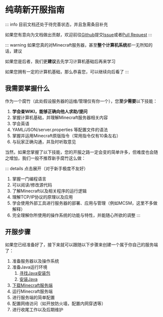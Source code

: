 # 纯萌新开服指南

::: info
目前文档还处于待完善状态，并且急需条目补充

如果您有意向为文档做出贡献，欢迎前往[Github](https://github.com/Yang-qwq/MCServerOwnerFaqs)提交[Issue](https://github.com/Yang-qwq/MCServerOwnerFaqs/issues)或者[Pull Request](https://github.com/Yang-qwq/MCServerOwnerFaqs/pulls)
:::

::: warning
如果您真的对Minecraft服务器，甚至**整个计算机系统**都一无所知的话，建议

如果您是后者，我们更**建议**去先学习计算机基础后再来学习

如果您拥有一定的计算机基础，那么恭喜您，可以继续向后看了
:::

## 我需要掌握什么

作为一个腐竹（此处假设服务器的运维/管理仅有你一个），您**至少需要**以下技能：

1. **学会查WIKI，能够正确向他人求助/提问**
2. 掌握计算机基础，并理解Minecraft服务器相关内容
3. 学会英语
4. YAML/JSON/server.properties 等配置文件的语法
5. 掌握并运用Minecraft原版指令（常用指令仅有10条左右）
6. 与玩家正确沟通，并及时听取意见

当然，如果您掌握了以下技能，您的开服之路一定会变的简单许多，但难度也会随之增加，我们一般不推荐新手腐竹这么做：

::: details 点击展开（对于新手极度不友好）

1. 掌握一门编程语言
2. 可以阅读/修改源代码
3. 了解Minecraft以及相关程序的运行逻辑
4. 理解TCP/IP协议的原理以及应用
5. 学会使用外部工具进行服务器的部署、应用与管理（例如MCSM，这里不多做解释）
6. 完全理解你所使用的操作系统的功能与特性，并能随心所欲的调整
:::

## 开服步骤

如果您已经准备好了，接下来就可以跟随以下步骤来创建一个属于你自己的服务端了：

1. 准备服务器以及操作系统
2. 准备Java运行环境
    1. [寻找Java安装包](./get-java.md)
    2. [安装Java](./install-java.md)
3. [下载Minecraft服务端](./get-minecraft-server-jar.md)
4. 运行Minecraft服务端
5. 进行服务端的简单配置
6. 配置网络访问（如开放防火墙，配置内网穿透等）
7. 进行收尾工作以及后期维护
